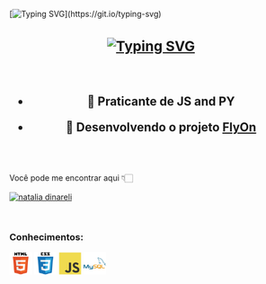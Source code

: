 [![Typing SVG](https://readme-typing-svg.herokuapp.com/?color=DDDD&size=35&center=true&vCenter=true&width=1000&lines=Oii+👋,+Seja+Bem+Vindo!+;Sou+Ricardo+Vasconcelos.)](https://git.io/typing-svg)

<article class="markdown-body entry-content container-lg f5" itemprop="text"><h1 align="center" dir="auto"><a id="user-content-hi--im-dinareli" class="anchor" aria-hidden="true" href="#hi--im-dinareli">

<h3 align="center" dir="auto"<a href="https://git.io/typing-svg"><img src="https://readme-typing-svg.demolab.com?font=Fira+Code&pause=1000&color=DDDD&center=true&vCenter=true&width=435&lines=Estudante+de+programa%C3%A7%C3%A3o;Front-End+%2B+Back-End" alt="Typing SVG" /></a></h3>
<ul dir="auto"><br>
<li>
<p dir="auto"><g-emoji class="g-emoji" alias="seedling" fallback-src="https://github.githubassets.com/images/icons/emoji/unicode/1f331.png">🌱</g-emoji> Praticante de <strong>JS and PY</strong></p>
</li>
<li>
<p dir="auto"><g-emoji class="g-emoji" alias="mailbox" fallback-src="https://github.githubassets.com/images/icons/emoji/unicode/1f4eb.png">📖</g-emoji> Desenvolvendo o projeto <strong><a href="https://ricardovascl.github.io/FlyOn">FlyOn</a></strong></p>
</li>
</ul>

<br>

<h3 align="left" dir="auto"><a id="user-content-connect-with-me" class="anchor" aria-hidden="true" href="#connect-with-me"></a></h3>
Você pode me encontrar aqui 👇🏻
<p align="left" dir="auto">
<a href="https://www.linkedin.com/in/ric-vas-lim/" rel="nofollow"><img align="center" src="https://raw.githubusercontent.com/rahuldkjain/github-profile-readme-generator/master/src/images/icons/Social/linked-in-alt.svg" alt="natalia dinareli" height="30" width="40" style="max-width: 100%;"></a>
</p><br>

<h3 align="left" dir="auto"><a id="user-content-languages-and-tools" class="anchor" aria-hidden="true" href="#languages-and-tools">
</a>Conhecimentos:</h3>

<p align="left" dir="auto">
<a href="https://www.w3.org/html/" rel="nofollow"> <img src="https://raw.githubusercontent.com/devicons/devicon/master/icons/html5/html5-original-wordmark.svg" alt="html5" width="40" height="40" style="max-width: 100%;"></a> 
<a href="https://www.w3schools.com/css/" rel="nofollow"> <img src="https://raw.githubusercontent.com/devicons/devicon/master/icons/css3/css3-original-wordmark.svg" alt="css3" width="40" height="40" style="max-width: 100%;"></a> 
<a href="https://developer.mozilla.org/en-US/docs/Web/JavaScript" rel="nofollow"> <img src="https://raw.githubusercontent.com/devicons/devicon/master/icons/javascript/javascript-original.svg" alt="javascript" width="40" height="40" style="max-width: 100%;"></a>
<a href="https://www.mysql.com/" rel="nofollow"> <img src="https://raw.githubusercontent.com/devicons/devicon/master/icons/mysql/mysql-original-wordmark.svg" alt="mysql" width="40" height="40" style="max-width: 100%;"></a>
</p>

<div>

<a href="https://github.com/RicardoVascL">
  
</a>

</div>

</article>

